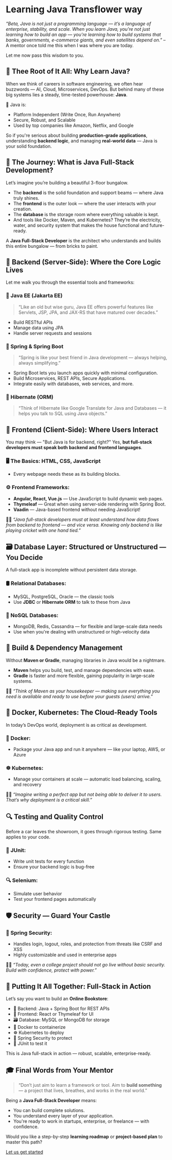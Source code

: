 # Learning Java Transflower way

*"Beta, Java is not just a programming language — it’s a language of enterprise, stability, and scale. When you learn Java, you're not just learning how to build an app — you're learning how to build systems that banks, governments, e-commerce giants, and even satellites depend on."*
– A mentor once told me this when I was where you are today.

Let me now pass this wisdom to you.

## 🌱 Thee Root of It All: Why Learn Java?

When we think of careers in software engineering, we often hear buzzwords — AI, Cloud, Microservices, DevOps. But behind many of these big systems lies a steady, time-tested powerhouse: **Java**.

🧠 Java is:

* Platform Independent (Write Once, Run Anywhere)
* Secure, Robust, and Scalable
* Used by top companies like Amazon, Netflix, and Google

So if you're serious about building **production-grade applications**, understanding **backend logic**, and managing **real-world data** — Java is your solid foundation.


## 🧭 The Journey: What is Java Full-Stack Development?

Let’s imagine you’re building a beautiful 3-floor bungalow.

* The **backend** is the solid foundation and support beams — where Java truly shines.
* The **frontend** is the outer look — where the user interacts with your creation.
* The **database** is the storage room where everything valuable is kept.
* And tools like Docker, Maven, and Kubernetes? They’re the electricity, water, and security system that makes the house functional and future-ready.

A **Java Full-Stack Developer** is the architect who understands and builds this entire bungalow — from bricks to paint.

## 🧱 Backend (Server-Side): Where the Core Logic Lives

Let me walk you through the essential tools and frameworks:

### 🔧 Java EE (Jakarta EE)

> “Like an old but wise guru, Java EE offers powerful features like Servlets, JSP, JPA, and JAX-RS that have matured over decades.”

* Build RESTful APIs
* Manage data using JPA
* Handle server requests and sessions

### 🌱 Spring & Spring Boot

> “Spring is like your best friend in Java development — always helping, always simplifying.”

* Spring Boot lets you launch apps quickly with minimal configuration.
* Build Microservices, REST APIs, Secure Applications.
* Integrate easily with databases, web services, and more.

### 🧩 Hibernate (ORM)

> “Think of Hibernate like Google Translate for Java and Databases — it helps you talk to SQL using Java objects.”


## 🎨 Frontend (Client-Side): Where Users Interact

You may think — "But Java is for backend, right?"
Yes, **but full-stack developers must speak both backend and frontend languages**.

### 🖥️ The Basics: HTML, CSS, JavaScript

* Every webpage needs these as its building blocks.

### ⚙️ Frontend Frameworks:

* **Angular, React, Vue.js** — Use JavaScript to build dynamic web pages.
* **Thymeleaf** — Great when using server-side rendering with Spring Boot.
* **Vaadin** — Java-based frontend without needing JavaScript!

🧑‍🏫 *“Java full-stack developers must at least understand how data flows from backend to frontend — and vice versa. Knowing only backend is like playing cricket with one hand tied.”*

## 🗃️ Database Layer: Structured or Unstructured — You Decide

A full-stack app is incomplete without persistent data storage.

### 🛢️ Relational Databases:

* MySQL, PostgreSQL, Oracle — the classic tools
* Use **JDBC** or **Hibernate ORM** to talk to these from Java

### 🧱 NoSQL Databases:

* MongoDB, Redis, Cassandra — for flexible and large-scale data needs
* Use when you're dealing with unstructured or high-velocity data

## 🧰 Build & Dependency Management

Without **Maven or Gradle**, managing libraries in Java would be a nightmare.

* **Maven** helps you build, test, and manage dependencies with ease.
* **Gradle** is faster and more flexible, gaining popularity in large-scale systems.

🧑‍🏫 *“Think of Maven as your housekeeper — making sure everything you need is available and ready to use before your guests (users) arrive.”*


## 🐳 Docker, Kubernetes: The Cloud-Ready Tools

In today’s DevOps world, deployment is as critical as development.

### 🐳 Docker:

* Package your Java app and run it anywhere — like your laptop, AWS, or Azure

### ☸️ Kubernetes:

* Manage your containers at scale — automatic load balancing, scaling, and recovery

🧑‍🏫 *“Imagine writing a perfect app but not being able to deliver it to users. That’s why deployment is a critical skill.”*

## 🔍 Testing and Quality Control

Before a car leaves the showroom, it goes through rigorous testing. Same applies to your code.

### 🧪 JUnit:

* Write unit tests for every function
* Ensure your backend logic is bug-free

### 🔍 Selenium:

* Simulate user behavior
* Test your frontend pages automatically


## 🛡️ Security — Guard Your Castle

### 🔐 Spring Security:

* Handles login, logout, roles, and protection from threats like CSRF and XSS
* Highly customizable and used in enterprise apps

🧑‍🏫 *“Today, even a college project should not go live without basic security. Build with confidence, protect with power.”*


## 🚀 Putting It All Together: Full-Stack in Action

Let’s say you want to build an **Online Bookstore**:

* 🧠 Backend: Java + Spring Boot for REST APIs
* 🎨 Frontend: React or Thymeleaf for UI
* 🗃️ Database: MySQL or MongoDB for storage
* 🐳 Docker to containerize
* ☸️ Kubernetes to deploy
* 🔐 Spring Security to protect
* 🧪 JUnit to test it

This is Java full-stack in action — robust, scalable, enterprise-ready.


## 🎓 Final Words from Your Mentor

> “Don’t just aim to learn a framework or tool. Aim to **build something** — a project that lives, breathes, and works in the real world.”

Being a **Java Full-Stack Developer** means:

* You can build complete solutions.
* You understand every layer of your application.
* You're ready to work in startups, enterprise, or freelance — with confidence.

Would you like a step-by-step **learning roadmap** or **project-based plan** to master this path? 

<a href="https://github.com/RaviTambade/TFLJAVA/blob/main/notes/gettingstarted.md">Let us get started</a>